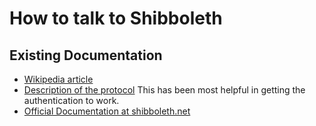 # How to talk to Shibboleth

## Existing Documentation
- [Wikipedia article](https://en.wikipedia.org/wiki/Shibboleth_(Internet2))
- [Description of the protocol](http://dev.e-taxonomy.eu/trac/wiki/ShibbolethProtocol)
    This has been most helpful in getting the authentication to work.
- [Official Documentation at shibboleth.net](https://wiki.shibboleth.net/confluence/display/CONCEPT)
